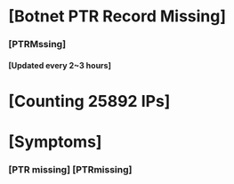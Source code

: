 # [Botnet PTR Record Missing]
### [PTRMssing]
#### [Updated every 2~3 hours]

# [Counting 25892 IPs]

# [Symptoms] 
###   [PTR missing] [PTRmissing]

